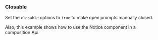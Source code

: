 ### Closable

Set the `closable` options to `true` to make open prompts manually closed.

Also, this example shows how to use the Notice component in a composition Api.
